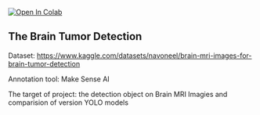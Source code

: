 [![Open In Colab](https://colab.research.google.com/assets/colab-badge.svg)](https://colab.research.google.com/github/center4ml/EEG_age/)

## **The Brain Tumor Detection**

Dataset: https://www.kaggle.com/datasets/navoneel/brain-mri-images-for-brain-tumor-detection

Annotation tool: Make Sense AI

The target of project: the detection object on Brain MRI Imagies and comparision of version  YOLO models



